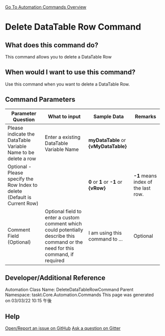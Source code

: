 <!--TITLE: Delete DataTable Row Command -->
<!-- SUBTITLE: a command in the DataTable Commands group. -->
[Go To Automation Commands Overview](/automation-commands.md)


# Delete DataTable Row Command


## What does this command do?
This command allows you to delete a DataTable Row


## When would I want to use this command?
Use this command when you want to delete a DataTable Row.


## Command Parameters
| Parameter Question   	| What to input  	|  Sample Data 	| Remarks  	|
| ---                    | ---               | ---           | ---       |
|Please indicate the DataTable Variable Name to be delete a row|Enter a existing DataTable Variable Name|**myDataTable** or **{vMyDataTable}**||
|Optional - Please specify the Row Index to delete (Default is Current Row)||**0** or **1** or **-1** or **{vRow}**|**-1** means index of the last row.|
|Comment Field (Optional)|Optional field to enter a custom comment which could potentially describe this command or the need for this command, if required|I am using this command to ...|Optional|








## Developer/Additional Reference
Automation Class Name: DeleteDataTableRowCommand
Parent Namespace: taskt.Core.Automation.Commands
This page was generated on 03/03/22 10:15 午後


## Help
[Open/Report an issue on GitHub](https://github.com/saucepleez/taskt/issues/new)
[Ask a question on Gitter](https://gitter.im/taskt-rpa/Lobby)
